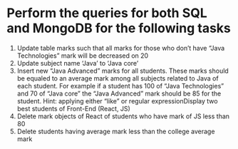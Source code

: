 # Perform the queries for both SQL and MongoDB for the following tasks

1. Update table marks such that all marks for those who don’t have “Java Technologies” mark will be decreased on 20
1. Update subject name ‘Java’ to ‘Java core’
1. Insert new “Java Advanced” marks for all students. These marks should be equaled to an average mark among all subjects related to Java of each student. For example if a student has 100 of “Java Technologies” and 70 of “Java core” the “Java Advanced” mark should be 85 for the student. Hint: applying either “like” or regular expressionDisplay two best students of Front-End (React, JS)
1. Delete mark objects of React of students who have mark of JS less than 80
1. Delete students having average mark less than the college average mark
